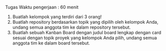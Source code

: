 Tugas
Waktu pengerjaan : 60 menit
1. Buatlah kelompok yang terdiri dari 3 orang!
2. Buatlah repository berdasarkan topik yang dipilih oleh kelompok Anda, undang
semua anggota tim ke dalam repository tersebut.
3. Buatlah sebuah Kanban Board dengan judul board lengkap dengan card sesuai
dengan topik proyek yang kelompok Anda pilih, undang semua anggota tim ke dalam
board tersebut. 

